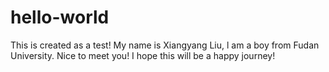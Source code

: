 # hello-world
This is created as a test!
My name is Xiangyang Liu, l am a boy from Fudan University. Nice to meet you!
I hope this will be a happy journey!
